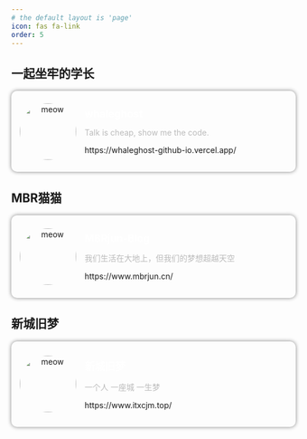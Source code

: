 ```yaml
---
# the default layout is 'page'
icon: fas fa-link
order: 5
---
```


## 一起坐牢的学长

<style>
.continer {
    padding: 15px; 
    border-radius: 10px; 
    box-shadow: 0px 0px 7px gray; 
    text-align: center; 
    display: flex;
    align-items: center;
    transition: transform 0.3s ease, box-shadow 0.3s ease;
}

.continer:hover{
    transform: scale(0.95);
    box-shadow: 0px 0px 15px rgba(128, 128, 128, 0.8);
}
.info {
    text-align: left;
    margin: 15px;
}

.info h2 {
    font-size: 18px;
    margin: 0 0 5px 0;
    color: #fff;
}

.info p {
    font-size: 14px;
    color: #bbb;
}
</style>

<div class="continer">
    <img src="https://whaleghost-github-io.vercel.app/img/avatar.jpg" 
     style="border-radius: 50%; width: 100px; object-fit: cover;" 
     alt="meow"/>
    <a href="https://whaleghost-github-io.vercel.app/" style="text-decoration: none;">
    <div class="info">
        <h2>whaleghost</h2>
        <p>Talk is cheap, show me the code.</p>
        <a href="https://whaleghost-github-io.vercel.app/" style="text-decoration: none; padding: 0px; margin: 0px; font-size: 14px">https://whaleghost-github-io.vercel.app/</a>
    </div>
    </a>
</div>


## MBR猫猫


<div class="continer">
    <img src="https://cos.mbrjun.cn/PICS/LG4v3avatar144px.jpg" 
     style="border-radius: 50%; width: 100px; object-fit: cover;" 
     alt="meow"/>
    <a href="https://www.mbrjun.cn/" style="text-decoration: none;">
    <div class="info">
        <h2>MBRjun-Blog</h2>
        <p>我们生活在大地上，但我们的梦想超越天空</p>
        <a href="https://www.mbrjun.cn/" style="text-decoration: none; padding: 0px; margin: 0px; font-size: 14px">https://www.mbrjun.cn/</a>
    </div>
    </a>
</div>


## 新城旧梦


<div class="continer">
    <img src="https://cravatar.cn/avatar/6e790d056786fb97480a6b16c9bf9859?s=96&d=mystery&r=g" 
     style="border-radius: 50%; width: 100px; object-fit: cover;" 
     alt="meow"/>
    <a href="https://www.itxcjm.top/" style="text-decoration: none;">
    <div class="info">
        <h2>新城旧梦</h2>
        <p>一个人 一座城 一生梦</p>
        <a href="https://www.itxcjm.top/" style="text-decoration: none; padding: 0px; margin: 0px; font-size: 14px">https://www.itxcjm.top/</a>
    </div>
    </a>
</div>
